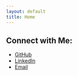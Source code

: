 ```yaml
---
layout: default
title: Home
---
```


## Connect with Me:
- [GitHub](https://github.com/hsin456)
- [LinkedIn](https://www.linkedin.com/in/hsin456)
- [Email](mailto:wendy900513@gmail.com)

